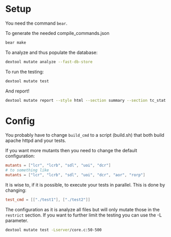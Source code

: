 # Setup

You need the command `bear`.

To generate the needed compile_commands.json

```sh
bear make
```

To analyze and thus populate the database:
```sh
dextool mutate analyze --fast-db-store
```

To run the testing:
```sh
dextool mutate test
```

And report!
```sh
dextool mutate report --style html --section summary --section tc_stat --section tc_killed_no_mutants --section tc_unique --section score_history
```

# Config

You probably have to change `build_cmd` to a script (build.sh) that both build
apache httpd and your tests.

If you want more mutants then you need to change the default configuration:

```toml
mutants = ["lcr", "lcrb", "sdl", "uoi", "dcr"]
# to something like
mutants = ["lcr", "lcrb", "sdl", "uoi", "dcr", "aor", "rorp"]
```

It is wise to, if it is possible, to execute your tests in parallel.
This is done by changing:
```toml
test_cmd = [["./test1"], ["./test2"]]
```

The configuration as it is analyze all files but will only mutate those in the
`restrict` section. If you want to further limit the testing you can use the -L
parameter.

```sh
dextool mutate test -Lserver/core.c:50-500
```

